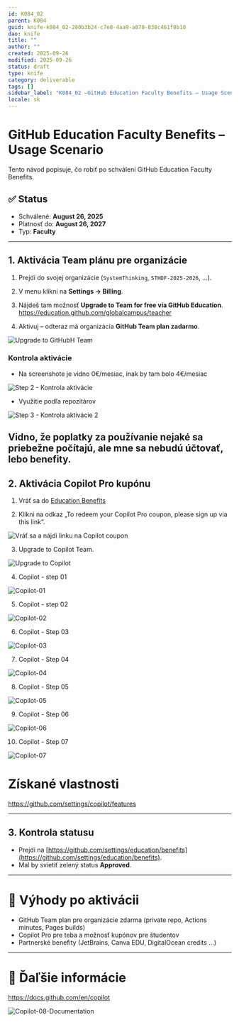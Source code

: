 ```yaml
---
id: K084_02
parent: K084
guid: knife-k084_02-280b3b24-c7e8-4aa9-a870-838c461f8b10
dao: knife
title: ""
author: ""
created: 2025-09-26
modified: 2025-09-26
status: draft
type: knife
category: deliverable
tags: []
sidebar_label: "K084_02 –GitHub Education Faculty Benefits – Usage Scenario"
locale: sk
---
```

# GitHub Education Faculty Benefits – Usage Scenario

Tento návod popisuje, čo robiť po schválení GitHub Education Faculty Benefits.

## ✅ Status
- Schválené: **August 26, 2025**
- Platnosť do: **August 26, 2027**
- Typ: **Faculty**

---

## 1. Aktivácia Team plánu pre organizácie
1. Prejdi do svojej organizácie (`SystemThinking`, `STHDF-2025-2026`, ...).
2. V menu klikni na **Settings → Billing**.
3. Nájdeš tam možnosť **Upgrade to Team for free via GitHub Education**.
   https://education.github.com/globalcampus/teacher

4. Aktivuj – odteraz má organizácia **GitHub Team plan zadarmo**.

![Upgrade to GitHubH Team](./img/activation/GH-UpgradeToGHTEAM.png)


### Kontrola aktivácie
- Na screenshote je vidno 0€/mesiac, inak by tam bolo 4€/mesiac


![Step 2 - Kontrola aktivácie](./img/activation/Check_bill-01.png)
- Využitie podľa repozitárov
 
![Step 3 - Kontrola aktivácie 2](./img/activation/Check_bill-02.png)

Vidno, že poplatky za používanie nejaké sa priebežne počítajú, ale mne sa nebudú účtovať, lebo benefity.
---

## 2. Aktivácia Copilot Pro kupónu

1. Vráť sa do [Education Benefits](https://github.com/settings/education/benefits)

2. Klikni na odkaz „To redeem your Copilot Pro coupon, please sign up via this link“.

![Vráť sa a nájdi linku na Copilot coupon ](./img/activation/GH-Benefits-Details.png)
   
3. Upgrade to Copilot Team.

![Upgrade to Copilot](./img/activation/GH-UpgradeToGHTEAM.png)

4. Copilot - step 01

![Copilot-01](./img/activation/Copilot-01.png)

5. Copilot - step 02
   
![Copilot-02](./img/activation/Copilot-02.png) 

6. Copilot - Step 03

![Copilot-03](./img/activation/Copilot-03.png)

7. Copilot - Step 04

![Copilot-04](./img/activation/Copilot-04.png)

8. Copilot - Step 05
    
![Copilot-05](./img/activation/Copilot-05.png)

9. Copilot - Step 06

![Copilot-06](./img/activation/Copilot-05-IDE.png)

10. Copilot - Step 07

![Copilot-07](./img/activation/Copilot-07-VSC.png)

# Získané vlastnosti
https://github.com/settings/copilot/features

---

## 3. Kontrola statusu
- Prejdi na [https://github.com/settings/education/benefits](https://github.com/settings/education/benefits).
- Mal by svietiť zelený status **Approved**.



---

# 🎉 Výhody po aktivácii
- GitHub Team plan pre organizácie zdarma (private repo, Actions minutes, Pages builds)
- Copilot Pro pre teba a možnosť kupónov pre študentov
- Partnerské benefity (JetBrains, Canva EDU, DigitalOcean credits ...)

---

# 📌 Ďaľšie informácie

https://docs.github.com/en/copilot

![Copilot-08-Documentation](./img/activation/Copilot-08-Documentation.png)
